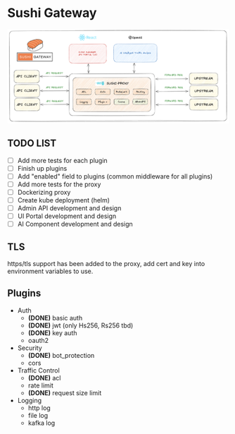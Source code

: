 # Sushi Gateway

![High Level Design](./docs/images/design.png)

## TODO LIST
- [ ] Add more tests for each plugin
- [ ] Finish up plugins
- [ ] Add "enabled" field to plugins (common middleware for all plugins)
- [ ] Add more tests for the proxy
- [ ] Dockerizing proxy
- [ ] Create kube deployment (helm)
- [ ] Admin API development and design
- [ ] UI Portal development and design
- [ ] AI Component development and design

## TLS
https/tls support has been added to the proxy, add cert and key into environment variables to use.

## Plugins
- Auth
  - **(DONE)** basic auth
  - **(DONE)** jwt (only Hs256, Rs256 tbd)
  - **(DONE)** key auth
  - oauth2
- Security
  - **(DONE)** bot_protection
  - cors
- Traffic Control
  - **(DONE)** acl
  - rate limit
  - **(DONE)** request size limit
- Logging
  - http log
  - file log
  - kafka log
    
